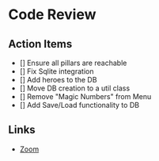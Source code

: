 # Code Review

## Action Items

* [] Ensure all pillars are reachable
* [] Fix Sqlite integration
* [] Add heroes to the DB
* [] Move DB creation to a util class
* [] Remove "Magic Numbers" from Menu
* [] Add Save/Load functionality to DB

## Links

* [Zoom](https://washington.zoom.us/j/2384123092)
